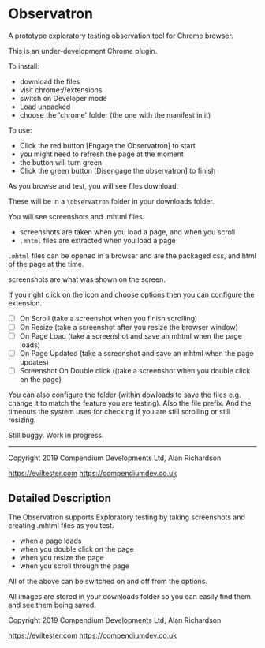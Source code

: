 # Observatron

A prototype exploratory testing observation tool for Chrome browser.

This is an under-development Chrome plugin.

To install:

- download the files
- visit chrome://extensions
- switch on Developer mode
- Load unpacked
- choose the 'chrome' folder (the one with the manifest in it)

To use:

- Click the red button [Engage the Observatron] to start
- you might need to refresh the page at the moment
- the button will turn green
- Click the green button [Disengage the observatron] to finish

As you browse and test, you will see files download.

These will be in a `\observatron` folder in your downloads folder.

You will see screenshots and .mhtml files.

- screenshots are taken when you load a page, and when you scroll
- `.mhtml` files are extracted when you load a page

`.mhtml` files can be opened in a browser and are the packaged css, and html of the page at the time.

screenshots are what was shown on the screen.

If you right click on the icon and choose options then you can configure the extension.

- [ ] On Scroll (take a screenshot when you finish scrolling)
- [ ] On Resize (take a screenshot after you resize the browser window)
- [ ] On Page Load (take a screenshot and save an mhtml when the page loads)
- [ ] On Page Updated (take a screenshot and save an mhtml when the page updates)
- [ ] Screenshot On Double click ((take a screenshot when you double click on the page)

You can also configure the folder (within dowloads to save the files e.g. change it to match the feature you are testing). Also the file prefix. And the timeouts the system uses for checking if you are still scrolling or still resizing.

Still buggy. Work in progress.

---

Copyright 2019 Compendium Developments Ltd, Alan Richardson


https://eviltester.com
https://compendiumdev.co.uk


## Detailed Description

The Observatron supports Exploratory testing by taking screenshots and creating .mhtml files as you test.

- when a page loads
- when you double click on the page
- when you resize the page
- when you scroll through the page

All of the above can be switched on and off from the options.

All images are stored in your downloads folder so you can easily find them and see them being saved.

Copyright 2019 Compendium Developments Ltd, Alan Richardson

https://eviltester.com
https://compendiumdev.co.uk
